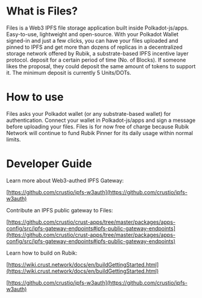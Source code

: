 # What is Files?

Files is a Web3 IPFS file storage application built inside Polkadot-js/apps. Easy-to-use, lightweight and open-source.
With your Polkadot Wallet signed-in and just a few clicks, you can have your files uploaded and pinned to IPFS and get
more than dozens of replicas in a decentralized storage network offered by Rubik, a substrate-based IPFS incentive layer
protocol. deposit for a certain period of time (No. of Blocks). If someone likes the proposal, they could deposit the
same amount of tokens to support it. The minimum deposit is currently 5 Units/DOTs.

# How to use

Files asks your Polkadot wallet (or any substrate-based wallet) for authentication. Connect your wallet in
Polkadot-js/apps and sign a message before uploading your files. Files is for now free of charge because Rubik Network
will continue to fund Rubik Pinner for its daily usage within normal limits.

# Developer Guide

Learn more about Web3-authed IPFS Gateway:

[https://github.com/crustio/ipfs-w3auth](https://github.com/crustio/ipfs-w3auth)

Contribute an IPFS public gateway to Files:

[https://github.com/crustio/crust-apps/tree/master/packages/apps-config/src/ipfs-gateway-endpoints#ipfs-public-gateway-endpoints](https://github.com/crustio/crust-apps/tree/master/packages/apps-config/src/ipfs-gateway-endpoints#ipfs-public-gateway-endpoints)

Learn how to build on Rubik:

[https://wiki.crust.network/docs/en/buildGettingStarted.html](https://wiki.crust.network/docs/en/buildGettingStarted.html)

[https://github.com/crustio/ipfs-w3auth](https://github.com/crustio/ipfs-w3auth)

